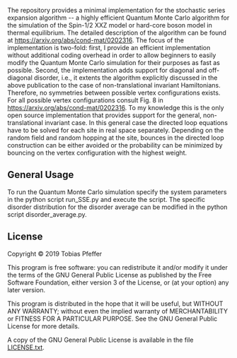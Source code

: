 The repository provides a minimal implementation for the stochastic series
expansion algorithm -- a highly efficient Quantum Monte Carlo algorithm for
the simulation of the Spin-1/2 XXZ model or hard-core boson model in
thermal equilibrium. The detailed description of the algorithm can be found at
https://arxiv.org/abs/cond-mat/0202316. The focus of the implementation is
two-fold: first, I provide an efficient implementation without additional
coding overhead in order to allow beginners to easily modify the Quantum Monte
Carlo simulation for their purposes as fast as possible. Second, the
implementation adds support for diagonal and off-diagonal disorder, i.e., it
extents the algorithm explicitly discussed in the above publication to the case
of non-translational invariant Hamiltonians. Therefore, no symmetries between
possible vertex configurations exists. For all possible vertex configurations
consult Fig. 8 in https://arxiv.org/abs/cond-mat/0202316. To my knowledge this
is the only open source implementation that provides support for the general,
non-translational invariant case. In this general case the directed loop
equations have to be solved for each site in real space separately. Depending on
the random field and random hopping at the site, bounces in the directed loop
construction can be either avoided or the probability can be minimized by
bouncing on the vertex configuration with the highest weight.


General Usage
-------------

To run the Quantum Monte Carlo simulation specify the system parameters in the
python script run_SSE.py and execute the script. The specific disorder
distribution for the disorder average can be modified in the python script
disorder_average.py.

License
-------

Copyright © 2019  Tobias Pfeffer

This program is free software: you can redistribute it and/or modify
it under the terms of the GNU General Public License as published by
the Free Software Foundation, either version 3 of the License, or
(at your option) any later version.

This program is distributed in the hope that it will be useful,
but WITHOUT ANY WARRANTY; without even the implied warranty of
MERCHANTABILITY or FITNESS FOR A PARTICULAR PURPOSE.  See the
GNU General Public License for more details.

A copy of the GNU General Public License is available in the
file [LICENSE.txt](LICENSE.txt).